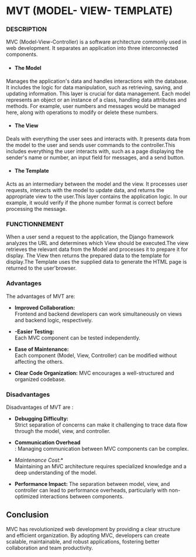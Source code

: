 # MVT (MODEL- VIEW- TEMPLATE)

### DESCRIPTION
MVC (Model-View-Controller) is a software architecture commonly used in web development. It separates an application into three interconnected components.

- #### The Model
 Manages the application's data and handles interactions with the database. It includes the logic for data manipulation, such as retrieving, saving, and updating information.  This layer is crucial for data management. Each model represents an object or an instance of a class, handling data attributes and methods. For example, user numbers and messages would be managed here, along with operations to modify or delete these numbers.



- #### The View
Deals with everything the user sees and interacts with. It presents data from the model to the user and sends user commands to the controller.This includes everything the user interacts with, such as a page displaying the sender's name or number, an input field for messages, and a send button.



- #### The Template 
Acts as an intermediary between the model and the view. It processes user requests, interacts with the model to update data, and returns the appropriate view to the user.This layer contains the application logic. In our example, it would verify if the phone number format is correct before processing the message.


### FUNCTIONNEMENT
When a user send a request to the application, the Django framework analyzes the URL and determines which View should be executed.The view retrieves the relevant data from the Model and processes it to prepare it for display.
The View then returns the prepared data to the template for display.The Template uses the supplied data to generate the HTML page is returned to the user'browser.

### Advantages

The advantages of MVT are:

- **Improved Collaboration:**  
 Frontend and backend developers can work simultaneously on views and backend logic, respectively.

- **-Easier Testing:**  
 Each MVC component can be tested independently.

-  **Ease of Maintenance:**  
  Each component (Model, View, Controller) can be modified without affecting the others.
  
-  **Clear Code Organization:**
 MVC encourages a well-structured and organized codebase.




### Disadvantages

Disadvantages of MVT are :

- **Debugging Difficulty:**  
  Strict separation of concerns can make it challenging to trace data flow through the model, view, and controller.


- **Communication Overhead**   
  : Managing communication between MVC components can be complex.


- **Maintenance Cost*:**  
  Maintaining an MVC architecture requires specialized knowledge and a deep understanding of the model.

- **Performance Impact:** 
The separation between model, view, and controller can lead to performance overheads, particularly with non-optimized interactions between components.


## Conclusion

MVC has revolutionized web development by providing a clear structure and efficient organization. By adopting MVC, developers can create scalable, maintainable, and robust applications, fostering better collaboration and team productivity.
